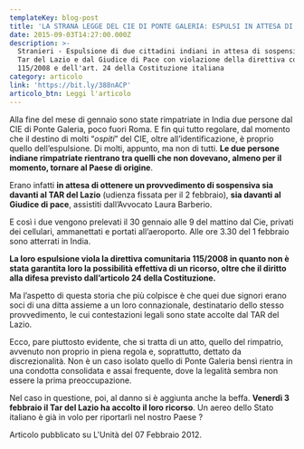 ```yaml
---
templateKey: blog-post
title: 'LA STRANA LEGGE DEL CIE DI PONTE GALERIA: ESPULSI IN ATTESA DI GIUDIZIO'
date: 2015-09-03T14:27:00.000Z
description: >-
  Stranieri - Espulsione di due cittadini indiani in attesa di sospensiva dal
  Tar del Lazio e dal Giudice di Pace con violazione della direttiva comunitaria
  115/2008 e dell'art. 24 della Costituzione italiana
category: articolo
link: 'https://bit.ly/388nACP'
articolo_btn: Leggi l'articolo
---
```

Alla fine del mese di gennaio sono state rimpatriate in India due persone dal CIE di Ponte Galeria, poco fuori Roma.
 E fin qui tutto regolare, dal momento che il destino di molti “_ospiti_” del CIE, oltre all’identificazione, è proprio quello dell’espulsione. Di molti, appunto, ma non di tutti. **Le due persone indiane rimpatriate rientrano tra quelli che non dovevano, almeno per il momento, tornare al Paese di origine**.

Erano infatti **in attesa di ottenere un provvedimento di sospensiva sia davanti al TAR del Lazio** (udienza fissata per il 2 febbraio), **sia davanti al Giudice di pace**, assistiti dall’Avvocato Laura Barberio.

E così i due vengono prelevati il 30 gennaio alle 9 del mattino dal Cie, privati dei cellulari, ammanettati e portati all’aeroporto. Alle ore 3.30 del 1 febbraio sono atterrati in India.

**La loro espulsione viola la direttiva comunitaria 115/2008 in quanto non è stata garantita loro la possibilità effettiva di un ricorso, oltre che il diritto alla difesa previsto dall’articolo 24 della Costituzione.**


Ma l’aspetto di questa storia che più colpisce è che quei due signori erano soci di una ditta assieme a un loro connazionale, destinatario dello stesso provvedimento, le cui contestazioni legali sono state accolte dal TAR del Lazio.


Ecco, pare piuttosto evidente, che si tratta di un atto, quello del rimpatrio, avvenuto non proprio in piena regola e, soprattutto, dettato da discrezionalità. Non è un caso isolato quello di Ponte Galeria bensì rientra in una condotta consolidata e assai frequente, dove la legalità sembra non essere la prima preoccupazione.


Nel caso in questione, poi, al danno si è aggiunta anche la beffa. **Venerdì 3 febbraio il Tar del Lazio ha accolto il loro ricorso**. Un aereo dello Stato italiano è già in volo per riportarli nel nostro Paese ?

Articolo pubblicato su L'Unità del 07 Febbraio 2012.
